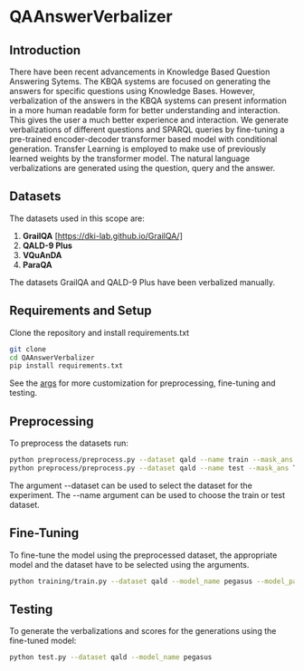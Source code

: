 # QAAnswerVerbalizer
## Introduction
There have been recent advancements in Knowledge Based Question Answering Sytems. The KBQA systems are focused on generating the answers for specific questions using Knowledge Bases. However, verbalization of the answers in the KBQA systems can present information in a more human readable form for better understanding and interaction. This gives the user a much better experience and interaction. We generate verbalizations of different questions and SPARQL queries by fine-tuning a pre-trained encoder-decoder transformer based model with conditional generation. Transfer Learning is employed to make use of previously learned weights by the transformer model. The natural language verbalizations are generated using the question, query and the answer. 


## Datasets
The datasets used in this scope are:
1. **GrailQA** [https://dki-lab.github.io/GrailQA/]
2. **QALD-9 Plus**
3. **VQuAnDA**
4. **ParaQA** 

The datasets GrailQA and QALD-9 Plus have been verbalized manually.

## Requirements and Setup
Clone the repository and install requirements.txt

```bash
git clone 
cd QAAnswerVerbalizer
pip install requirements.txt
```

See the [args](args.py) for more customization for preprocessing, fine-tuning and testing.
## Preprocessing
To preprocess the datasets run: 

```bash
python preprocess/preprocess.py --dataset qald --name train --mask_ans True
python preprocess/preprocess.py --dataset qald --name test --mask_ans True
```
The argument --dataset can be used to select the dataset for the experiment. The --name argument can be used to choose the train or test dataset.

## Fine-Tuning
To fine-tune the model using the preprocessed dataset, the appropriate model and the dataset have to be selected using the arguments.

```bash
python training/train.py --dataset qald --model_name pegasus --model_path google/pegasus-xsum --tokenizer_path google/pegasus-xsum --name train

```

## Testing
To generate the verbalizations and scores for the generations using the fine-tuned model:

```bash
python test.py --dataset qald --model_name pegasus
```  